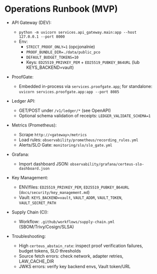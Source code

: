 # Operations Runbook (MVP)

- API Gateway (DEV):
  - `python -m uvicorn services.api_gateway.main:app --host 127.0.0.1 --port 8000`
  - Env:
    - `STRICT_PROOF_ONLY=1` (opcjonalnie)
    - `PROOF_BUNDLE_DIR=./data/public_pco`
    - `DEFAULT_BUDGET_TOKENS=10`
    - Keys: `ED25519_PRIVKEY_PEM` + `ED25519_PUBKEY_B64URL` (lub KEYS_BACKEND=vault)

- ProofGate:
  - Embedded in-process via `services.proofgate.app`; for standalone: `uvicorn services.proofgate.app:app --port 8085`

- Ledger API:
  - GET/POST under `/v1/ledger/*` (see OpenAPI)
  - Optional schema validation of receipts: `LEDGER_VALIDATE_SCHEMA=1`

- Metrics (Prometheus):
  - Scrape `http://<gateway>/metrics`
  - Load rules: `observability/prometheus/recording_rules.yml`
  - Alerts/SLO Gate: `monitoring/slo/slo_gate.yml`

- Grafana:
  - Import dashboard JSON: `observability/grafana/certeus-slo-dashboard.json`

- Key Management:
  - ENV/files: `ED25519_PRIVKEY_PEM`, `ED25519_PUBKEY_B64URL` (`docs/security/key_management.md`)
  - Vault: `KEYS_BACKEND=vault`, `VAULT_ADDR`, `VAULT_TOKEN`, `VAULT_SECRET_PATH`

- Supply Chain (CI):
  - Workflow: `.github/workflows/supply-chain.yml` (SBOM/Trivy/Cosign/SLSA)

- Troubleshooting:
  - High `certeus_abstain_rate`: inspect proof verification failures, budget tokens, SLO thresholds
  - Source fetch errors: check network, adapter retries, LAW_CACHE_DIR
  - JWKS errors: verify key backend envs, Vault token/URL

